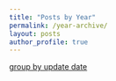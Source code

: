 ```yaml
---
title: "Posts by Year"
permalink: /year-archive/
layout: posts
author_profile: true
---
```


[group by update date](/year-archive-updated/)
